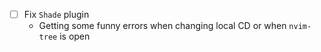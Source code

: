 - [ ] Fix `Shade` plugin
  - Getting some funny errors when changing local CD or when `nvim-tree` is open
